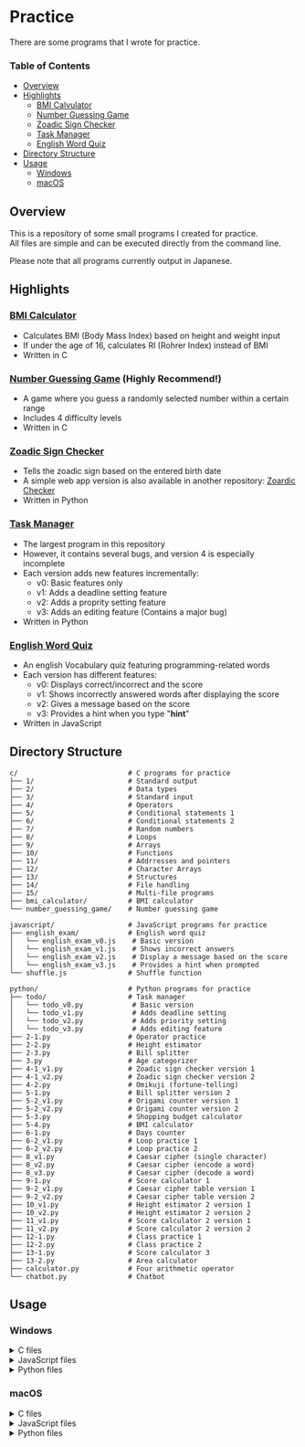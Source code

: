 # Practice

There are some programs that I wrote for practice.  

### Table of Contents
- [Overview](#overview)  
- [Highlights](#highlights)  
  - [BMI Calvulator](#bmi-calculator)
  - [Number Guessing Game](#number-guessing-game)  
  - [Zoadic Sign Checker](#zoadic-sign-checker)  
  - [Task Manager](#task-manager)
  - [English Word Quiz](#english-word-quiz)  
- [Directory Structure](#directory-structure)  
- [Usage](#usage)  
  - [Windows](#windows)  
  - [macOS](#macos)  

## Overview

This is a repository of some small programs I created for practice.  
All files are simple and can be executed directly from the command line.  

Please note that all programs currently output in Japanese.

## Highlights

### [BMI Calculator](c/bmi_calculator/v5.c)  
- Calculates BMI (Body Mass Index) based on height and weight input  
- If under the age of 16, calculates RI (Rohrer Index) instead of BMI  
- Written in C  

### [Number Guessing Game](c/number_guessing_game/v5.c) (Highly Recommend!)  
- A game where you guess a randomly selected number within a certain range  
- Includes 4 difficulty levels  
- Written in C  

### [Zoadic Sign Checker](python/04-1_v2.py)  
- Tells the zoadic sign based on the entered birth date  
- A simple web app version is also available in another repository: [Zoardic Checker](https://github.com/kotonekanno/zoadic-checker)  
- Written in Python 

### [Task Manager](python/todo/)
- The largest program in this repository  
- However, it contains several bugs, and version 4 is especially incomplete  
- Each version adds new features incrementally:  
    - v0: Basic features only  
    - v1: Adds a deadline setting feature  
    - v2: Adds a proprity setting feature  
    - v3: Adds an editing feature (Contains a major bug)  
- Written in Python  

### [English Word Quiz](javascript/english_exam/)  
- An english Vocabulary quiz featuring programming-related words  
- Each version has different features:  
	- v0: Displays correct/incorrect and the score 
	- v1: Shows incorrectly answered words after displaying the score  
	- v2: Gives a message based on the score  
	- v3: Provides a hint when you type "**hint**"  
- Written in JavaScript 

## Directory Structure

```
c/                           # C programs for practice  
├── 1/                       # Standard output  
├── 2/                       # Data types  
├── 3/                       # Standard input  
├── 4/                       # Operators  
├── 5/                       # Conditional statements 1  
├── 6/                       # Conditional statements 2  
├── 7/                       # Random numbers  
├── 8/                       # Loops  
├── 9/                       # Arrays  
├── 10/                      # Functions  
├── 11/                      # Addrresses and pointers  
├── 12/                      # Character Arrays  
├── 13/                      # Structures  
├── 14/                      # File handling  
├── 15/                      # Multi-file programs  
├── bmi_calculator/          # BMI calculator  
└── number_guessing_game/    # Number guessing game  
  
javascript/                  # JavaScript programs for practice  
├── english_exam/            # English word quiz  
│   └── english_exam_v0.js    # Basic version  
│   └── english_exam_v1.js    # Shows incorrect answers  
│   └── english_exam_v2.js    # Display a message based on the score  
│   └── english_exam_v3.js    # Provides a hint when prompted  
└── shuffle.js               # Shuffle function  
  
python/                      # Python programs for practice  
├── todo/                    # Task manager  
│   └── todo_v0.py            # Basic version  
│   └── todo_v1.py            # Adds deadline setting  
│   └── todo_v2.py            # Adds priority setting
│   └── todo_v3.py            # Adds editing feature  
├── 2-1.py                   # Operator practice  
├── 2-2.py                   # Height estimator  
├── 2-3.py                   # Bill splitter  
├── 3.py                     # Age categorizer  
├── 4-1_v1.py                # Zoadic sign checker version 1  
├── 4-1_v2.py                # Zoadic sign checker version 2  
├── 4-2.py                   # Omikuji (fortune-telling)  
├── 5-1.py                   # Bill splitter version 2  
├── 5-2_v1.py                # Origami counter version 1  
├── 5-2_v2.py                # Origami counter version 2  
├── 5-3.py                   # Shopping budget calculator  
├── 5-4.py                   # BMI calculator  
├── 6-1.py                   # Days counter  
├── 6-2_v1.py                # Loop practice 1  
├── 6-2_v2.py                # Loop practice 2  
├── 8_v1.py                  # Caesar cipher (single character)  
├── 8_v2.py                  # Caesar cipher (encode a word)  
├── 8_v3.py                  # Caesar cipher (decode a word)  
├── 9-1.py                   # Score calculator 1  
├── 9-2_v1.py                # Caesar cipher table version 1  
├── 9-2_v2.py                # Caesar cipher table version 2  
├── 10_v1.py                 # Height estimator 2 version 1  
├── 10_v2.py                 # Height estimator 2 version 2  
├── 11_v1.py                 # Score calculator 2 version 1  
├── 11_v2.py                 # Score calculator 2 version 2  
├── 12-1.py                  # Class practice 1  
├── 12-2.py                  # Class practice 2  
├── 13-1.py                  # Score calculator 3  
├── 13-2.py                  # Area calculator  
├── calculator.py            # Four arithmetic operator
└── chatbot.py               # Chatbot  
```

## Usage

### Windows

<details>
<summary>C files</summary>

1. Check if GCC(such as MinGW) is installed.    
    If not, download it from:  
      [MinGW-w64](https://sourceforge.net/projects/mingw-w64/)  
2. Open the Command Prompt.  
3. Navigate to the directory containing the source code:  

    ```shell
    cd path\to\c_files
    ```

4. Compile the code:  

    ```shell
    gcc file_name.c -o executable_file_name.exe
    ```

5. Run the executable file:  

    ```shell
    ./executable_file_name.exe
    ```

</details>

<details> <summary>JavaScript files</summary>

1. Check if Node.js is installed.  
    If not, download it from:  
      [Node.js official website](https://nodejs.org/ja)  
2. Open the Command Prompt.  
3. Navigate to the directory containing the script:  

    ```shell
    cd path\to\js_files
    ```

4. Run the script:  

    ```shell
    node file_name.js
    ```

</details>

<details> <summary>Python files</summary>

1. Check if Python is installed.  
    If not, download it from:  
      [Python official website](https://www.python.org/downloads/)  
2. Open the Command Prompt  
3. Navigate to the directry containing the script:  

    ```shell
    cd path\to\python_files
    ```

4. Run the script:  

    ```shell
    python ファイル名.py
    ```

</details>

### macOS

<details> <summary>C files</summary>

1. Open the Terminal.  
2. Check if GCC（Xcode command Line Tools） is installed.  
    Run the following command; if it's not installed, you'll be prompted to install it:   
      
      ```shell
      gcc --version
      ```

3. Navigate to the directory containing the source code:  

    ```shell
    cd /path/to/c_files
    ```

4. Compile teh code:  

    ```shell
    gcc file_name.c -o executable_file_name
    ```

5. Run the executable file:  

    ```shell
    ./executable_file_name
    ```

</details>

<details> <summary>JavaScript files</summary>

1. Check if Node.js is installed.  
    If not, download it from:  
      [Node.js official website](https://nodejs.org/ja)  
2. Open the Terminal.  
3. Navigate to the directory containing the script:  

    ```shell
    cd /path/to/js_files
    ```

4. Run the script:  

    ```shell
    node file_name.js
    ```

</details>

<details> <summary>Python files</summary>

1. Check if Python is installed  
    Python3 is usually pre-installed on macOS. if not, download it from:  
      [Python official website](https://www.python.org/downloads/)  
2. Open the Terminal  
3. Navigate to the directory containing the script  

    ```shell
    cd /path/to/python_files
    ```

4. Run the script  

    ```shell
    python3 file_name.py
    ```

</details>
